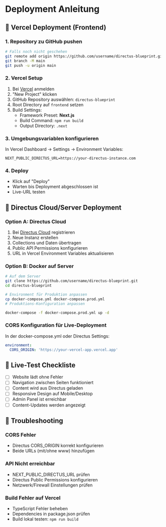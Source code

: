 # Deployment Anleitung

## 🚀 Vercel Deployment (Frontend)

### 1. Repository zu GitHub pushen

```bash
# Falls noch nicht geschehen
git remote add origin https://github.com/username/directus-blueprint.git
git branch -M main
git push -u origin main
```

### 2. Vercel Setup

1. Bei [Vercel](https://vercel.com) anmelden
2. "New Project" klicken
3. GitHub Repository auswählen: `directus-blueprint`
4. Root Directory auf `frontend` setzen
5. Build Settings:
   - Framework Preset: **Next.js**
   - Build Command: `npm run build`
   - Output Directory: `.next`

### 3. Umgebungsvariablen konfigurieren

In Vercel Dashboard → Settings → Environment Variables:

```
NEXT_PUBLIC_DIRECTUS_URL=https://your-directus-instance.com
```

### 4. Deploy

- Klick auf "Deploy"
- Warten bis Deployment abgeschlossen ist
- Live-URL testen

## 🐳 Directus Cloud/Server Deployment

### Option A: Directus Cloud
1. Bei [Directus Cloud](https://directus.cloud) registrieren
2. Neue Instanz erstellen
3. Collections und Daten übertragen
4. Public API Permissions konfigurieren
5. URL in Vercel Environment Variables aktualisieren

### Option B: Docker auf Server
```bash
# Auf dem Server
git clone https://github.com/username/directus-blueprint.git
cd directus-blueprint

# Environment für Produktion anpassen
cp docker-compose.yml docker-compose.prod.yml
# Produktions-Konfiguration anpassen

docker-compose -f docker-compose.prod.yml up -d
```

### CORS Konfiguration für Live-Deployment

In der docker-compose.yml oder Directus Settings:
```yaml
environment:
  CORS_ORIGIN: 'https://your-vercel-app.vercel.app'
```

## 📝 Live-Test Checkliste

- [ ] Website lädt ohne Fehler
- [ ] Navigation zwischen Seiten funktioniert
- [ ] Content wird aus Directus geladen
- [ ] Responsive Design auf Mobile/Desktop
- [ ] Admin Panel ist erreichbar
- [ ] Content-Updates werden angezeigt

## 🔧 Troubleshooting

### CORS Fehler
- Directus CORS_ORIGIN korrekt konfigurieren
- Beide URLs (mit/ohne www) hinzufügen

### API Nicht erreichbar
- NEXT_PUBLIC_DIRECTUS_URL prüfen
- Directus Public Permissions konfigurieren
- Netzwerk/Firewall Einstellungen prüfen

### Build Fehler auf Vercel
- TypeScript Fehler beheben
- Dependencies in package.json prüfen
- Build lokal testen: `npm run build`